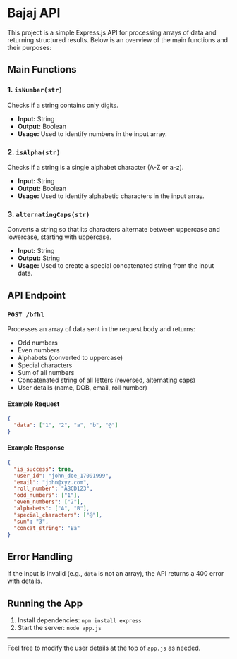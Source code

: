 # Bajaj API

This project is a simple Express.js API for processing arrays of data and returning structured results. Below is an overview of the main functions and their purposes:

## Main Functions

### 1. `isNumber(str)`
Checks if a string contains only digits.
- **Input:** String
- **Output:** Boolean
- **Usage:** Used to identify numbers in the input array.

### 2. `isAlpha(str)`
Checks if a string is a single alphabet character (A-Z or a-z).
- **Input:** String
- **Output:** Boolean
- **Usage:** Used to identify alphabetic characters in the input array.

### 3. `alternatingCaps(str)`
Converts a string so that its characters alternate between uppercase and lowercase, starting with uppercase.
- **Input:** String
- **Output:** String
- **Usage:** Used to create a special concatenated string from the input data.

## API Endpoint

### `POST /bfhl`
Processes an array of data sent in the request body and returns:
- Odd numbers
- Even numbers
- Alphabets (converted to uppercase)
- Special characters
- Sum of all numbers
- Concatenated string of all letters (reversed, alternating caps)
- User details (name, DOB, email, roll number)

#### Example Request
```json
{
  "data": ["1", "2", "a", "b", "@"]
}
```

#### Example Response
```json
{
  "is_success": true,
  "user_id": "john_doe_17091999",
  "email": "john@xyz.com",
  "roll_number": "ABCD123",
  "odd_numbers": ["1"],
  "even_numbers": ["2"],
  "alphabets": ["A", "B"],
  "special_characters": ["@"],
  "sum": "3",
  "concat_string": "Ba"
}
```

## Error Handling
If the input is invalid (e.g., `data` is not an array), the API returns a 400 error with details.

## Running the App
1. Install dependencies: `npm install express`
2. Start the server: `node app.js`

---
Feel free to modify the user details at the top of `app.js` as needed.

